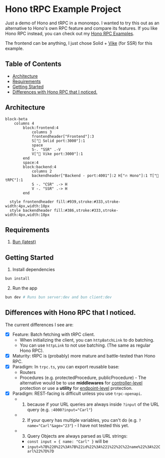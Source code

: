 <h1>
Hono tRPC Example Project
</h1>

Just a demo of Hono and tRPC in a monorepo. I wanted to try this out as an alternative
to Hono's own RPC feature and compare its features. If you like Hono RPC instead, you can check out my [Hono RPC Examples](https://github.com/Blankeos/hono-rpc-examples).

The frontend can be anything, I just chose Solid + [Vike][vike-url] (for SSR) for this example.

<h2>Table of Contents</h2>

- [Architecture](#architecture)
- [Requirements](#requirements)
- [Getting Started](#getting-started)
- [Differences with Hono RPC that I noticed.](#differences-with-hono-rpc-that-i-noticed)

## Architecture

```mermaid
block-beta
    columns 4
        block:frontend:4
            columns 3
            frontendheader["Frontend"]:3
            S["🔵 Solid port:3000"]:1
            space
            S-. "SSR" .-V
            V["🔨 Vike port:3000"]:1
        end
        space:4
        block:backend:4
            columns 2
            backendheader["Backend - port:4001"]:2 H["🔥 Hono"]:1 T["🔷 tRPC"]:1
            S -. "CSR" .-> H
            V -. "SSR" .-> H
        end

  style frontendheader fill:#939,stroke:#333,stroke-width:4px,width:10px
  style backendheader fill:#386,stroke:#333,stroke-width:4px,width:10px
```

## Requirements

1. [Bun (latest)][bun-install-url]

## Getting Started

1. Install dependencies

```sh
bun install
```

2. Run the app

```sh
bun dev # Runs bun server:dev and bun client:dev
```

## Differences with Hono RPC that I noticed.

The current differences I see are:

- [x] Feature: Batch fetching with tRPC client.
  - When initializing the client, you can `httpBatchLink` to do batching.
  - You can use `httpLink` to not use batching. (The same as regular Hono RPC).
- [x] Maturity: tRPC is (probably) more mature and battle-tested than Hono RPC.
- [x] Paradigm: In `trpc.ts`, you can export reusable base:
  - Routers
  - Procedures (e.g. protectedProcedure, publicProcedure) - The alternative would be to use **middlewares** for <u>controller-level</u> protection or use a **utility** for <u>endpoint-level</u> protection.
- [x] Paradigm: REST-facing is difficult unless you use `trpc-openapi`.
  - 1. because if your URL queries are always inside `?input` of the URL query (e.g. `:4000?input="Carl"`)
  - 2. If your query has multiple variables, you can't do (e.g. `?name="Carl"&age="23"`) - I have not tested this yet.
  - 3. Query Objects are always parsed as URL strings:
    - `const input = { name: "Carl" }` will be
    - `input=%7B%220%22%3A%7B%22id%22%3A%221%22%2C%22name%22%3A%22Carl%22%7D%7D`

<!-- URLS -->

[vike-url]: https://github.com/vikejs/vike-solid "Vike Solid"
[bun-install-url]: https://bun.sh/docs/installation

<!-- # hono-trpc

To install dependencies:

```bash
bun install
```

To run:

```bash
bun run index.ts
```

This project was created using `bun init` in bun v1.1.3. [Bun](https://bun.sh) is a fast all-in-one JavaScript runtime. -->
